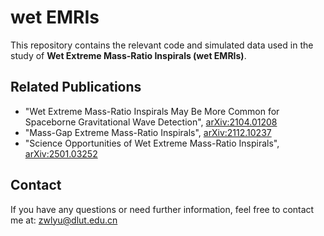# wet EMRIs

This repository contains the relevant code and simulated data used in the study of **Wet Extreme Mass-Ratio Inspirals (wet EMRIs)**.

## Related Publications

- "Wet Extreme Mass-Ratio Inspirals May Be More Common for Spaceborne Gravitational Wave Detection", [arXiv:2104.01208](https://arxiv.org/abs/2104.01208)
- "Mass-Gap Extreme Mass-Ratio Inspirals", [arXiv:2112.10237](https://arxiv.org/abs/2112.10237)
- "Science Opportunities of Wet Extreme Mass-Ratio Inspirals", [arXiv:2501.03252](https://arxiv.org/abs/2501.03252)

## Contact

If you have any questions or need further information, feel free to contact me at: zwlyu@dlut.edu.cn

